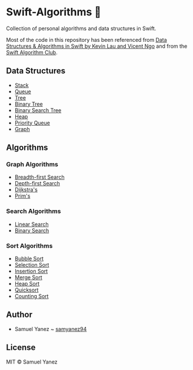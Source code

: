 # Swift-Algorithms 🦑

Collection of personal algorithms and data structures in Swift. 

Most of the code in this repository has been referenced from [Data Structures & Algorithms in Swift by Kevin Lau and Vicent Ngo](https://store.raywenderlich.com/products/data-structures-and-algorithms-in-swift) and from the [Swift Algorithm Club](https://github.com/raywenderlich/swift-algorithm-club).

## Data Structures

  * [Stack](https://github.com/samyanez94/Swift-Algorithms/blob/master/Stack.playground/Sources/Stack.swift)
  * [Queue](https://github.com/samyanez94/Swift-Algorithms/blob/master/Queue.playground/Sources/Queue.swift)
  * [Tree](https://github.com/samyanez94/Swift-Algorithms/blob/master/Tree.playground/Sources/TreeNode.swift)
  * [Binary Tree](https://github.com/samyanez94/Swift-Algorithms/blob/master/BinaryTree.playground/Sources/BinaryTreeNode.swift)
  * [Binary Search Tree](https://github.com/samyanez94/Swift-Algorithms/blob/master/BinarySearchTree.playground/Sources/BinarySearchTree.swift)
  * [Heap](https://github.com/samyanez94/Swift-Algorithms/blob/master/Heap.playground/Sources/Heap.swift)
  * [Priority Queue](https://github.com/samyanez94/Swift-Algorithms/blob/master/PriorityQueue.playground/Sources/PriorityQueue.swift)
  * [Graph](https://github.com/samyanez94/Swift-Algorithms/blob/master/Graph.playground/Sources/Graph.swift)

## Algorithms

### Graph Algorithms

  * [Breadth-first Search](https://github.com/samyanez94/Swift-Algorithms/blob/master/BreadthFirstSearch.playground/Sources/BreadthFirstSearch.swift)
  * [Depth-first Search](https://github.com/samyanez94/Swift-Algorithms/blob/master/DepthFirstSearch.playground/Sources/DepthFirstSearch.swift)
  * [Dijkstra's](https://github.com/samyanez94/Swift-Algorithms/blob/master/Dijkstra.playground/Sources/Dijkstra.swift)
  * [Prim's](https://github.com/samyanez94/Swift-Algorithms/blob/master/Prim.playground/Sources/Prim.swift)

### Search Algorithms

  * [Linear Search](https://github.com/samyanez94/Swift-Algorithms/blob/master/LinearSearch.playground/Sources/LinearSearch.swift)
  * [Binary Search](https://github.com/samyanez94/Swift-Algorithms/blob/master/BinarySearch.playground/Sources/BinarySearch.swift)
  
  ### Sort Algorithms
  
  * [Bubble Sort](https://github.com/samyanez94/Swift-Algorithms/blob/master/BubbleSort.playground/Sources/BubbleSort.swift)
  * [Selection Sort](https://github.com/samyanez94/Swift-Algorithms/blob/master/SelectionSort.playground/Sources/SelectionSort.swift)
   * [Insertion Sort](https://github.com/samyanez94/Swift-Algorithms/blob/master/InsertionSort.playground/Sources/InsertionSort.swift)
   * [Merge Sort](https://github.com/samyanez94/Swift-Algorithms/blob/master/MergeSort.playground/Sources/MergeSort.swift)
   * [Heap Sort](https://github.com/samyanez94/Swift-Algorithms/blob/master/HeapSort.playground/Sources/HeapSort.swift)
   * [Quicksort](https://github.com/samyanez94/Swift-Algorithms/blob/master/Quicksort.playground/Sources/Quicksort.swift)
   * [Counting Sort](https://github.com/samyanez94/Swift-Algorithms/blob/master/CountingSort.playground/Sources/CountingSort.swift)
 
## Author

  * Samuel Yanez ~ [samyanez94](https://github.com/samyanez94)

## License

MIT © Samuel Yanez
